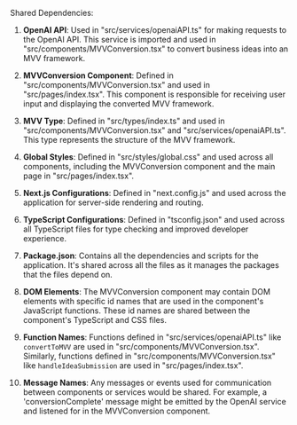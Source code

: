 Shared Dependencies:

1. **OpenAI API**: Used in "src/services/openaiAPI.ts" for making requests to the OpenAI API. This service is imported and used in "src/components/MVVConversion.tsx" to convert business ideas into an MVV framework.

2. **MVVConversion Component**: Defined in "src/components/MVVConversion.tsx" and used in "src/pages/index.tsx". This component is responsible for receiving user input and displaying the converted MVV framework.

3. **MVV Type**: Defined in "src/types/index.ts" and used in "src/components/MVVConversion.tsx" and "src/services/openaiAPI.ts". This type represents the structure of the MVV framework.

4. **Global Styles**: Defined in "src/styles/global.css" and used across all components, including the MVVConversion component and the main page in "src/pages/index.tsx".

5. **Next.js Configurations**: Defined in "next.config.js" and used across the application for server-side rendering and routing.

6. **TypeScript Configurations**: Defined in "tsconfig.json" and used across all TypeScript files for type checking and improved developer experience.

7. **Package.json**: Contains all the dependencies and scripts for the application. It's shared across all the files as it manages the packages that the files depend on.

8. **DOM Elements**: The MVVConversion component may contain DOM elements with specific id names that are used in the component's JavaScript functions. These id names are shared between the component's TypeScript and CSS files.

9. **Function Names**: Functions defined in "src/services/openaiAPI.ts" like `convertToMVV` are used in "src/components/MVVConversion.tsx". Similarly, functions defined in "src/components/MVVConversion.tsx" like `handleIdeaSubmission` are used in "src/pages/index.tsx".

10. **Message Names**: Any messages or events used for communication between components or services would be shared. For example, a 'conversionComplete' message might be emitted by the OpenAI service and listened for in the MVVConversion component.